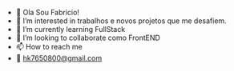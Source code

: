 - 👋 Ola Sou Fabricio!
- 👀 I’m interested in  trabalhos e novos projetos que me desafiem.
- 🌱 I’m currently learning FullStack
- 💞️ I’m looking to collaborate como FrontEND
- 📫 How to reach me
- 📝 hk7650800@gmail.com

<!---
J4ckzin/J4ckzin is a ✨ special ✨ repository because its `README.md` (this file) appears on your GitHub profile.
You can click the Preview link to take a look at your changes.
--->
